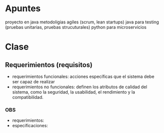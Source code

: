 # Apuntes
proyecto en java
metodoligias agiles (scrum, lean startups)
java para testing (pruebas unitarias, pruebas strucuturales)
python para microservicios
# Clase
## Requerimientos (requisitos)
- requerimientos funcionales: acciones específicas que el sistema debe ser capaz de realizar
- requerimientos no funcionales: definen los atributos de calidad del sistema, como la seguridad, la
usabilidad, el rendimiento y la compatibilidad.
### OBS
- requerimientos:
- especificaciones: 
